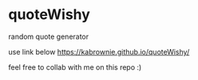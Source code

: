 # quoteWishy

random quote generator
      
use link below
https://kabrownie.github.io/quoteWishy/

feel free to collab with me on this repo :)
